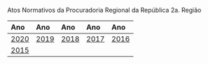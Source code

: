 Atos Normativos da Procuradoria Regional da República 2a. Região

|Ano                 |Ano                 |Ano                  |Ano                 |Ano                 |
|:---                |:---                |:---                 |:---                |:--                 | 
|[2020](2020/2020.md)|[2019](2019/2019.md)|[2018](2018/2018.md) |[2017](2017/2017.md)|[2016](2016/2016.md)|
|[2015](2015/2015.md)|                    |                     |                    |                    |
